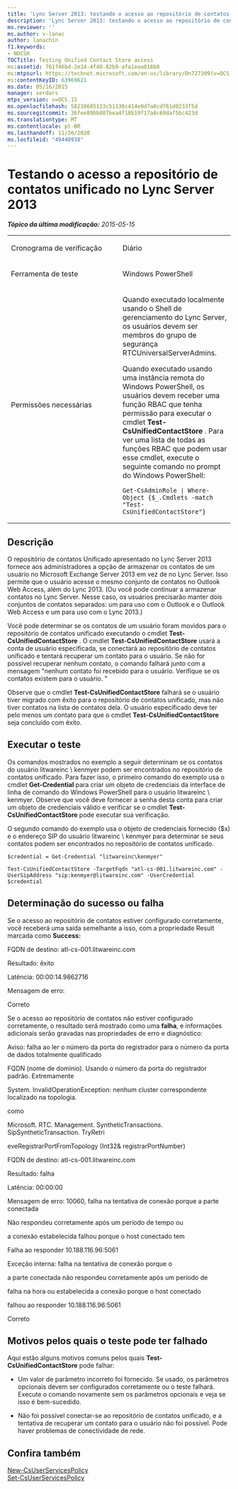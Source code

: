 ```yaml
---
title: 'Lync Server 2013: testando o acesso ao repositório de contatos unificado'
description: 'Lync Server 2013: testando o acesso ao repositório de contatos unificado.'
ms.reviewer: ''
ms.author: v-lanac
author: lanachin
f1.keywords:
- NOCSH
TOCTitle: Testing Unified Contact Store access
ms:assetid: 761f46bd-2e14-4f40-82b9-afa1eaa816b0
ms:mtpsurl: https://technet.microsoft.com/en-us/library/Dn727309(v=OCS.15)
ms:contentKeyID: 63969621
ms.date: 05/16/2015
manager: serdars
mtps_version: v=OCS.15
ms.openlocfilehash: 58238685133c51130c414e0d7a8cd761d0233f5d
ms.sourcegitcommit: 36fee89bb887bea4f18b19f17a8c69daf5bc423d
ms.translationtype: MT
ms.contentlocale: pt-BR
ms.lasthandoff: 11/26/2020
ms.locfileid: "49440938"
---
```

# <a name="testing-unified-contact-store-access-in-lync-server-2013"></a>Testando o acesso a repositório de contatos unificado no Lync Server 2013

<div data-xmlns="http://www.w3.org/1999/xhtml">

<div class="topic" data-xmlns="http://www.w3.org/1999/xhtml" data-msxsl="urn:schemas-microsoft-com:xslt" data-cs="https://msdn.microsoft.com/">

<div data-asp="https://msdn2.microsoft.com/asp">



</div>

<div id="mainSection">

<div id="mainBody">

<span> </span>

_**Tópico da última modificação:** 2015-05-15_


<table>
<colgroup>
<col style="width: 50%" />
<col style="width: 50%" />
</colgroup>
<tbody>
<tr class="odd">
<td><p>Cronograma de verificação</p></td>
<td><p>Diário</p></td>
</tr>
<tr class="even">
<td><p>Ferramenta de teste</p></td>
<td><p>Windows PowerShell</p></td>
</tr>
<tr class="odd">
<td><p>Permissões necessárias</p></td>
<td><p>Quando executado localmente usando o Shell de gerenciamento do Lync Server, os usuários devem ser membros do grupo de segurança RTCUniversalServerAdmins.</p>
<p>Quando executado usando uma instância remota do Windows PowerShell, os usuários devem receber uma função RBAC que tenha permissão para executar o cmdlet <strong>Test-CsUnifiedContactStore</strong> . Para ver uma lista de todas as funções RBAC que podem usar esse cmdlet, execute o seguinte comando no prompt do Windows PowerShell:</p>
<pre><code>Get-CsAdminRole | Where-Object {$_.Cmdlets -match &quot;Test-CsUnifiedContactStore&quot;}</code></pre></td>
</tr>
</tbody>
</table>


<div>

## <a name="description"></a>Descrição

O repositório de contatos Unificado apresentado no Lync Server 2013 fornece aos administradores a opção de armazenar os contatos de um usuário no Microsoft Exchange Server 2013 em vez de no Lync Server. Isso permite que o usuário acesse o mesmo conjunto de contatos no Outlook Web Access, além do Lync 2013. (Ou você pode continuar a armazenar contatos no Lync Server. Nesse caso, os usuários precisarão manter dois conjuntos de contatos separados: um para uso com o Outlook e o Outlook Web Access e um para uso com o Lync 2013.)

Você pode determinar se os contatos de um usuário foram movidos para o repositório de contatos unificado executando o cmdlet **Test-CsUnifiedContactStore** . O cmdlet **Test-CsUnifiedContactStore** usará a conta de usuário especificada, se conectará ao repositório de contatos unificado e tentará recuperar um contato para o usuário. Se não for possível recuperar nenhum contato, o comando falhará junto com a mensagem "nenhum contato foi recebido para o usuário. Verifique se os contatos existem para o usuário. "

Observe que o cmdlet **Test-CsUnifiedContactStore** falhará se o usuário tiver migrado com êxito para o repositório de contatos unificado, mas não tiver contatos na lista de contatos dela. O usuário especificado deve ter pelo menos um contato para que o cmdlet **Test-CsUnifiedContactStore** seja concluído com êxito.

</div>

<div>

## <a name="running-the-test"></a>Executar o teste

Os comandos mostrados no exemplo a seguir determinam se os contatos do usuário litwareinc \\ kenmyer podem ser encontrados no repositório de contatos unificado. Para fazer isso, o primeiro comando do exemplo usa o cmdlet **Get-Credential** para criar um objeto de credenciais da interface de linha de comando do Windows PowerShell para o usuário litwareinc \\ kenmyer. Observe que você deve fornecer a senha desta conta para criar um objeto de credenciais válido e verificar se o cmdlet **Test-CsUnifiedContactStore** pode executar sua verificação.

O segundo comando do exemplo usa o objeto de credenciais fornecido ($x) e o endereço SIP do usuário litwareinc \\ kenmyer para determinar se seus contatos podem ser encontrados no repositório de contatos unificado.

    $credential = Get-Credential "litwareinc\kenmyer"
    
    Test-CsUnifiedContactStore -TargetFqdn "atl-cs-001.litwareinc.com" -UserSipAddress "sip:kenmyer@litwareinc.com" -UserCredential $credential

</div>

<div>

## <a name="determining-success-or-failure"></a>Determinação do sucesso ou falha

Se o acesso ao repositório de contatos estiver configurado corretamente, você receberá uma saída semelhante a isso, com a propriedade Result marcada como **Success:**

FQDN de destino: atl-cs-001.litwareinc.com

Resultado: êxito

Latência: 00:00:14.9862716

Mensagem de erro:

Correto

Se o acesso ao repositório de contatos não estiver configurado corretamente, o resultado será mostrado como uma **falha**, e informações adicionais serão gravadas nas propriedades de erro e diagnóstico:

Aviso: falha ao ler o número da porta do registrador para o número da porta de dados totalmente qualificado

FQDN (nome de domínio). Usando o número da porta do registrador padrão. Extremamente

System. InvalidOperationException: nenhum cluster correspondente localizado na topologia.

como

Microsoft. RTC. Management. SyntheticTransactions. SipSyntheticTransaction. TryRetri

eveRegistrarPortFromTopology (Int32& registrarPortNumber)

FQDN de destino: atl-cs-001.litwareinc.com

Resultado: falha

Latência: 00:00:00

Mensagem de erro: 10060, falha na tentativa de conexão porque a parte conectada

Não respondeu corretamente após um período de tempo ou

a conexão estabelecida falhou porque o host conectado tem

Falha ao responder 10.188.116.96:5061

Exceção interna: falha na tentativa de conexão porque o

a parte conectada não respondeu corretamente após um período de

falha na hora ou estabelecida a conexão porque o host conectado

falhou ao responder 10.188.116.96:5061

Correto

</div>

<div>

## <a name="reasons-why-the-test-might-have-failed"></a>Motivos pelos quais o teste pode ter falhado

Aqui estão alguns motivos comuns pelos quais **Test-CsUnifiedContactStore** pode falhar:

  - Um valor de parâmetro incorreto foi fornecido. Se usado, os parâmetros opcionais devem ser configurados corretamente ou o teste falhará. Execute o comando novamente sem os parâmetros opcionais e veja se isso é bem-sucedido.

  - Não foi possível conectar-se ao repositório de contatos unificado, e a tentativa de recuperar um contato para o usuário não foi possível. Pode haver problemas de conectividade de rede.

</div>

<div>

## <a name="see-also"></a>Confira também


[New-CsUserServicesPolicy](https://docs.microsoft.com/powershell/module/skype/New-CsUserServicesPolicy)  
[Set-CsUserServicesPolicy](https://docs.microsoft.com/powershell/module/skype/Set-CsUserServicesPolicy)  
  

</div>

</div>

<span> </span>

</div>

</div>

</div>

